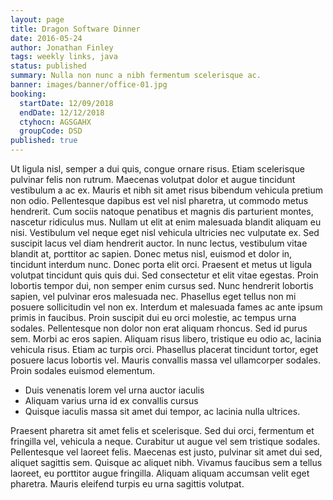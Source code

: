 ```yaml
---
layout: page
title: Dragon Software Dinner
date: 2016-05-24
author: Jonathan Finley
tags: weekly links, java
status: published
summary: Nulla non nunc a nibh fermentum scelerisque ac.
banner: images/banner/office-01.jpg
booking:
  startDate: 12/09/2018
  endDate: 12/12/2018
  ctyhocn: AGSGAHX
  groupCode: DSD
published: true
---
```

Ut ligula nisl, semper a dui quis, congue ornare risus. Etiam scelerisque pulvinar felis non rutrum. Maecenas volutpat dolor et augue tincidunt vestibulum a ac ex. Mauris et nibh sit amet risus bibendum vehicula pretium non odio. Pellentesque dapibus est vel nisl pharetra, ut commodo metus hendrerit. Cum sociis natoque penatibus et magnis dis parturient montes, nascetur ridiculus mus. Nullam ut elit at enim malesuada blandit aliquam eu nisi. Vestibulum vel neque eget nisl vehicula ultricies nec vulputate ex. Sed suscipit lacus vel diam hendrerit auctor. In nunc lectus, vestibulum vitae blandit at, porttitor ac sapien. Donec metus nisl, euismod et dolor in, tincidunt interdum nunc. Donec porta elit orci. Praesent et metus ut ligula volutpat tincidunt quis quis dui.
Sed consectetur et elit vitae egestas. Proin lobortis tempor dui, non semper enim cursus sed. Nunc hendrerit lobortis sapien, vel pulvinar eros malesuada nec. Phasellus eget tellus non mi posuere sollicitudin vel non ex. Interdum et malesuada fames ac ante ipsum primis in faucibus. Proin suscipit dui eu orci molestie, ac tempus urna sodales. Pellentesque non dolor non erat aliquam rhoncus. Sed id purus sem. Morbi ac eros sapien. Aliquam risus libero, tristique eu odio ac, lacinia vehicula risus. Etiam ac turpis orci. Phasellus placerat tincidunt tortor, eget posuere lacus lobortis vel. Mauris convallis massa vel ullamcorper sodales. Proin sodales euismod elementum.

* Duis venenatis lorem vel urna auctor iaculis
* Aliquam varius urna id ex convallis cursus
* Quisque iaculis massa sit amet dui tempor, ac lacinia nulla ultrices.

Praesent pharetra sit amet felis et scelerisque. Sed dui orci, fermentum et fringilla vel, vehicula a neque. Curabitur ut augue vel sem tristique sodales. Pellentesque vel laoreet felis. Maecenas est justo, pulvinar sit amet dui sed, aliquet sagittis sem. Quisque ac aliquet nibh. Vivamus faucibus sem a tellus laoreet, eu porttitor augue fringilla. Aliquam aliquam accumsan velit eget pharetra. Mauris eleifend turpis eu urna sagittis volutpat.
